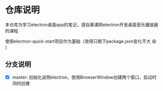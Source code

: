 # 仓库说明
本仓库为学习electron桌面app的笔记，源自慕课网electron开发桌面音乐播放器的课程

使用electron-quick-start项目作为基础（改得只剩下package.json变化不大 :smile: ）

## 分支说明
- [x] master: 初始化说明electron，使用BrowserWindow创建两个窗口，启动时同时创建

